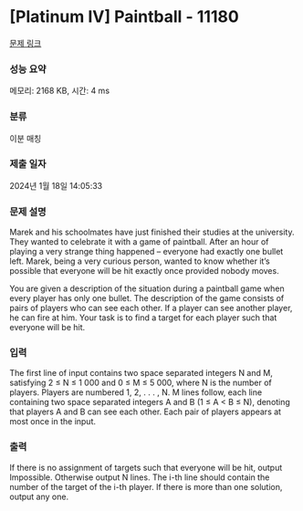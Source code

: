 # [Platinum IV] Paintball - 11180 

[문제 링크](https://www.acmicpc.net/problem/11180) 

### 성능 요약

메모리: 2168 KB, 시간: 4 ms

### 분류

이분 매칭

### 제출 일자

2024년 1월 18일 14:05:33

### 문제 설명

<p>Marek and his schoolmates have just finished their studies at the university. They wanted to celebrate it with a game of paintball. After an hour of playing a very strange thing happened – everyone had exactly one bullet left. Marek, being a very curious person, wanted to know whether it’s possible that everyone will be hit exactly once provided nobody moves.</p>

<p>You are given a description of the situation during a paintball game when every player has only one bullet. The description of the game consists of pairs of players who can see each other. If a player can see another player, he can fire at him. Your task is to find a target for each player such that everyone will be hit.</p>

### 입력 

 <p>The first line of input contains two space separated integers N and M, satisfying 2 ≤ N ≤ 1 000 and 0 ≤ M ≤ 5 000, where N is the number of players. Players are numbered 1, 2, . . . , N. M lines follow, each line containing two space separated integers A and B (1 ≤ A < B ≤ N), denoting that players A and B can see each other. Each pair of players appears at most once in the input.</p>

### 출력 

 <p>If there is no assignment of targets such that everyone will be hit, output Impossible. Otherwise output N lines. The i-th line should contain the number of the target of the i-th player. If there is more than one solution, output any one.</p>

